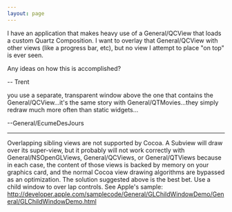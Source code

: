 ```yaml
---
layout: page
---
```




I have an application that makes heavy use of a General/QCView that loads a custom Quartz Composition. I want to overlay that General/QCView with other views (like a progress bar, etc), but no view I attempt to place "on top" is ever seen.

Any ideas on how this is accomplished? 

-- Trent

you use a separate, transparent window above the one that contains the General/QCView...it's the same story with General/QTMovies...they simply redraw much more often than static widgets...

--General/EcumeDesJours

----
Overlapping sibling views are not supported by Cocoa.  A Subview will draw over its super-view, but it probably will not work correctly with General/NSOpenGLViews, General/QCViews, or General/QTViews because in each case, the content of those views is backed by memory on your graphics card, and the normal Cocoa view drawing algorithms are bypassed as an optimization.  The solution suggested above is the best bet.  Use a child window to over lap controls.  See Apple's sample: http://developer.apple.com/samplecode/General/GLChildWindowDemo/General/GLChildWindowDemo.html